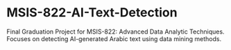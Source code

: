 # MSIS-822-AI-Text-Detection
Final Graduation Project for MSIS-822: Advanced Data Analytic Techniques. Focuses on detecting AI-generated Arabic text using data mining methods.

